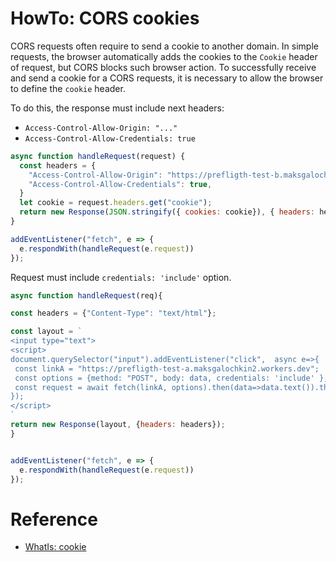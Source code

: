 # HowTo: CORS cookies

CORS requests often require to send a cookie to another domain. In simple requests, the browser automatically adds the cookies to the `Cookie` header of request, but CORS blocks such browser action. To successfully receive and send a cookie for a CORS requests, it is necessary to allow the browser to define the `cookie` header.

To do this, the response must include next headers:
* `Access-Control-Allow-Origin: "..."`
* `Access-Control-Allow-Credentials: true`

```js
async function handleRequest(request) {
  const headers = {
    "Access-Control-Allow-Origin": "https://prefligth-test-b.maksgalochkin2.workers.dev", // specify allowed domain to respond
    "Access-Control-Allow-Credentials": true,
  }
  let cookie = request.headers.get("cookie");
  return new Response(JSON.stringify({ cookies: cookie}), { headers: headers });
}

addEventListener("fetch", e => {
  e.respondWith(handleRequest(e.request))
});
```

Request must include `credentials: 'include'` option.

```js
async function handleRequest(req){

const headers = {"Content-Type": "text/html"};

const layout = `
<input type="text">
<script>
document.querySelector("input").addEventListener("click",  async e=>{
 const linkA = "https://prefligth-test-a.maksgalochkin2.workers.dev";
 const options = {method: "POST", body: data, credentials: 'include' };
 const request = await fetch(linkA, options).then(data=>data.text()).then(res=> res);
});
</script>
`
return new Response(layout, {headers: headers});
}


addEventListener("fetch", e => {
  e.respondWith(handleRequest(e.request))
});
```
# Reference

* [WhatIs: cookie](https://github.com/Halochkin/Cloudflare/blob/master/Auth/doc/WhatIs_cookie.md)
